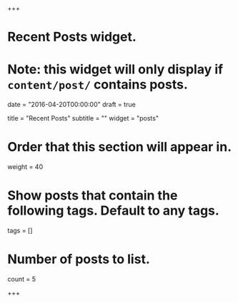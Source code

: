 +++
# Recent Posts widget.
# Note: this widget will only display if `content/post/` contains posts.

date = "2016-04-20T00:00:00"
draft = true

title = "Recent Posts"
subtitle = ""
widget = "posts"

# Order that this section will appear in.
weight = 40

# Show posts that contain the following tags. Default to any tags.
tags = []

# Number of posts to list.
count = 5

+++
